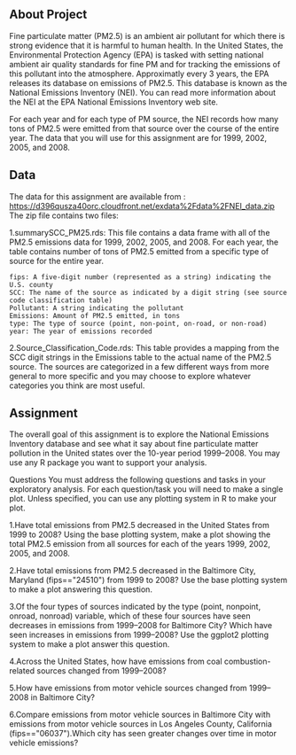 ## About Project
Fine particulate matter (PM2.5) is an ambient air pollutant for which there is strong evidence that it is harmful to human health. In the United States, 
the Environmental Protection Agency (EPA) is tasked with setting national ambient air quality standards for fine PM and for tracking the emissions of this
pollutant into the atmosphere. Approximatly every 3 years, the EPA releases its database on emissions of PM2.5. This database is known as the National 
Emissions Inventory (NEI). You can read more information about the NEI at the EPA National Emissions Inventory web site.

For each year and for each type of PM source, the NEI records how many tons of PM2.5 were emitted from that source over the course of the entire year. The 
data that you will use for this assignment are for 1999, 2002, 2005, and 2008.

## Data
The data for this assignment are available from : https://d396qusza40orc.cloudfront.net/exdata%2Fdata%2FNEI_data.zip
The zip file contains two files:

1.summarySCC_PM25.rds: This file contains a data frame with all of the PM2.5 emissions data for 1999, 2002, 2005, and 2008. For each year, the table contains number of tons of PM2.5 emitted from a specific type of source for the entire year.
					   
    fips: A five-digit number (represented as a string) indicating the U.S. county 
    SCC: The name of the source as indicated by a digit string (see source code classification table)
    Pollutant: A string indicating the pollutant
    Emissions: Amount of PM2.5 emitted, in tons
    type: The type of source (point, non-point, on-road, or non-road)
    year: The year of emissions recorded
					   
2.Source_Classification_Code.rds: This table provides a mapping from the SCC digit strings in the Emissions table to the actual name of the PM2.5 source. The sources are categorized in a few different ways from more general to more specific and you may choose to explore whatever categories you think are most useful.
								  
## Assignment
The overall goal of this assignment is to explore the National Emissions Inventory database and see what it say about fine particulate matter pollution in the 
United states over the 10-year period 1999–2008. You may use any R package you want to support your analysis.

Questions
You must address the following questions and tasks in your exploratory analysis. For each question/task you will need to make a single plot. Unless specified, 
you can use any plotting system in R to make your plot.

1.Have total emissions from PM2.5 decreased in the United States from 1999 to 2008? Using the base plotting system, make a plot showing   the total PM2.5 emission from all sources for each of the years 1999, 2002, 2005, and 2008.

2.Have total emissions from PM2.5 decreased in the Baltimore City, Maryland (fips=="24510") from 1999 to 2008? Use the base plotting       system to make a plot answering this question.

3.Of the four types of sources indicated by the type (point, nonpoint, onroad, nonroad) variable, which of these four sources have seen 
  decreases in emissions from 1999–2008 for Baltimore City? Which have seen increases in emissions from 1999–2008? Use the ggplot2         plotting system to make a plot answer this question.
  
4.Across the United States, how have emissions from coal combustion-related sources changed from 1999–2008?

5.How have emissions from motor vehicle sources changed from 1999–2008 in Baltimore City?

6.Compare emissions from motor vehicle sources in Baltimore City with emissions from motor vehicle sources in Los Angeles County,         California (fips=="06037").Which city has seen greater changes over time in motor vehicle emissions?
